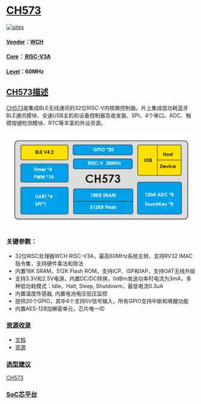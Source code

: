 ﻿# [CH573](https://github.com/SoCXin/CH573)

[![sites](http://182.61.61.133/link/resources/SoC.png)](http://www.SoC.Xin)

#### [Vendor](https://github.com/SoCXin/Vendor)：[WCH](https://github.com/SoCXin/WCH)
#### [Core](https://github.com/SoCXin/RISC-V)：[ RISC-V3A](https://github.com/SoCXin/RISC-V)
#### [Level](https://github.com/SoCXin/Level)：60MHz

## [CH573描述](https://github.com/SoCXin/CH573/wiki)

[CH573](https://github.com/SoCXin/CH573)是集成BLE无线通讯的32位RISC-V内核微控制器。片上集成低功耗蓝牙BLE通讯模块、全速USB主机和设备控制器及收发器、SPI、4个串口、ADC、触摸按键检测模块、RTC等丰富的外设资源。

[![sites](docs/CH573.png)](http://www.wch.cn/products/CH573.html)

### 关键参数：

* 32位RISC处理器WCH RISC-V3A，最高60MHz系统主频，支持RV32 IMAC指令集，支持硬件乘法和除法
* 内置18K SRAM，512K Flash ROM，支持ICP、ISP和IAP，支持OAT无线升级
* 支持3.3V和2.5V电源，内置DC/DC转换，0dBm发送功率时电流为3mA，多种低功耗模式：Idle，Halt, Sleep, Shutdowm，最低电流0.3uA
* 内置温度传感器, 内置电池电压低压监控
* 提供20个GPIO，其中4个支持5V信号输入，所有GPIO支持中断和唤醒功能
* 内置AES-128加解密单元，芯片唯一ID

### [资源收录](https://github.com/SoCXin/CH573)

* [文档](docs/)
* [资源](src/)

### [选型建议](https://github.com/SoCXin)

[CH573](https://github.com/SoCXin/CH573)

###  [SoC芯平台](http://www.SoC.Xin)
